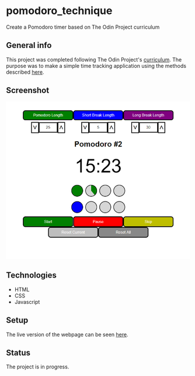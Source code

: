 # pomodoro_technique
Create a Pomodoro timer based on The Odin Project curriculum

## General info
This project was completed following The Odin Project's [curriculum](https://www.theodinproject.com/lessons/pairing-project).  The purpose was to make a simple time tracking application using the methods described [here](https://en.wikipedia.org/wiki/Pomodoro_Technique).

## Screenshot
![Example screenshot](/images/example.png)

## Technologies
* HTML
* CSS
* Javascript

## Setup
The live version of the webpage can be seen [here](https://codydegen.github.io/pomodoro-technique/).

## Status
The project is in progress.

## 